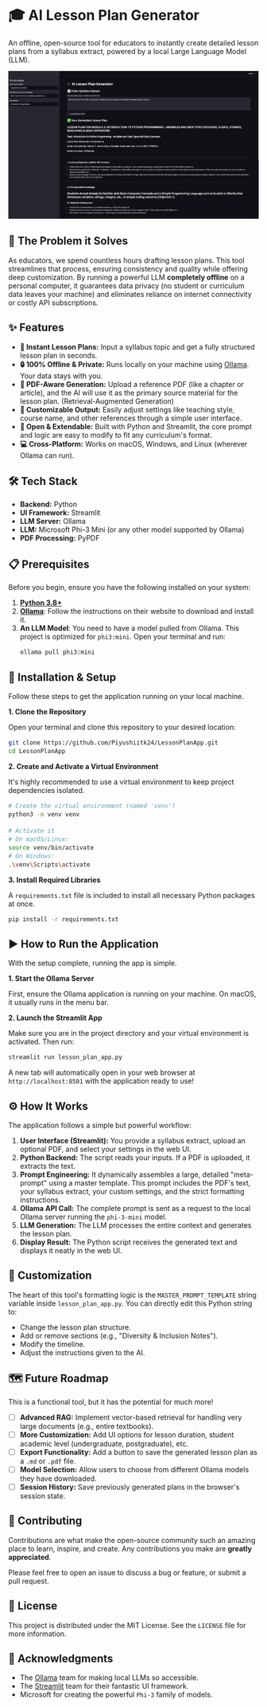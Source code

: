 # 🎓 AI Lesson Plan Generator

An offline, open-source tool for educators to instantly create detailed lesson plans from a syllabus extract, powered by a local Large Language Model (LLM).

![App Screenshot](Screenshot.png)

## 🌟 The Problem it Solves

As educators, we spend countless hours drafting lesson plans. This tool streamlines that process, ensuring consistency and quality while offering deep customization. By running a powerful LLM **completely offline** on a personal computer, it guarantees data privacy (no student or curriculum data leaves your machine) and eliminates reliance on internet connectivity or costly API subscriptions.

## ✨ Features

- **📝 Instant Lesson Plans:** Input a syllabus topic and get a fully structured lesson plan in seconds.
- **🔒 100% Offline & Private:** Runs locally on your machine using [Ollama](https://ollama.com/). Your data stays with you.
- **📄 PDF-Aware Generation:** Upload a reference PDF (like a chapter or article), and the AI will use it as the primary source material for the lesson plan. (Retrieval-Augmented Generation)
- **🎨 Customizable Output:** Easily adjust settings like teaching style, course name, and other references through a simple user interface.
- **🔧 Open & Extendable:** Built with Python and Streamlit, the core prompt and logic are easy to modify to fit any curriculum's format.
- **💻 Cross-Platform:** Works on macOS, Windows, and Linux (wherever Ollama can run).

## 🛠️ Tech Stack

- **Backend:** Python
- **UI Framework:** Streamlit
- **LLM Server:** Ollama
- **LLM:** Microsoft Phi-3 Mini (or any other model supported by Ollama)
- **PDF Processing:** PyPDF

## 📋 Prerequisites

Before you begin, ensure you have the following installed on your system:

1. **[Python 3.8+](https://www.python.org/downloads/)**
2. **[Ollama](https://ollama.com/)**: Follow the instructions on their website to download and install it.
3. **An LLM Model**: You need to have a model pulled from Ollama. This project is optimized for `phi3:mini`. Open your terminal and run:
   ```bash
   ollama pull phi3:mini
   ```

## 🚀 Installation & Setup

Follow these steps to get the application running on your local machine.

**1. Clone the Repository**

Open your terminal and clone this repository to your desired location:

```bash
git clone https://github.com/Piyushiitk24/LessonPlanApp.git
cd LessonPlanApp
```

**2. Create and Activate a Virtual Environment**

It's highly recommended to use a virtual environment to keep project dependencies isolated.

```bash
# Create the virtual environment (named 'venv')
python3 -m venv venv

# Activate it
# On macOS/Linux:
source venv/bin/activate
# On Windows:
.\venv\Scripts\activate
```

**3. Install Required Libraries**

A `requirements.txt` file is included to install all necessary Python packages at once.

```bash
pip install -r requirements.txt
```

## ▶️ How to Run the Application

With the setup complete, running the app is simple.

**1. Start the Ollama Server**

First, ensure the Ollama application is running on your machine. On macOS, it usually runs in the menu bar.

**2. Launch the Streamlit App**

Make sure you are in the project directory and your virtual environment is activated. Then run:

```bash
streamlit run lesson_plan_app.py
```

A new tab will automatically open in your web browser at `http://localhost:8501` with the application ready to use!

## ⚙️ How It Works

The application follows a simple but powerful workflow:

1. **User Interface (Streamlit):** You provide a syllabus extract, upload an optional PDF, and select your settings in the web UI.
2. **Python Backend:** The script reads your inputs. If a PDF is uploaded, it extracts the text.
3. **Prompt Engineering:** It dynamically assembles a large, detailed "meta-prompt" using a master template. This prompt includes the PDF's text, your syllabus extract, your custom settings, and the strict formatting instructions.
4. **Ollama API Call:** The complete prompt is sent as a request to the local Ollama server running the `phi-3-mini` model.
5. **LLM Generation:** The LLM processes the entire context and generates the lesson plan.
6. **Display Result:** The Python script receives the generated text and displays it neatly in the web UI.

## 🔧 Customization

The heart of this tool's formatting logic is the `MASTER_PROMPT_TEMPLATE` string variable inside `lesson_plan_app.py`. You can directly edit this Python string to:
- Change the lesson plan structure.
- Add or remove sections (e.g., "Diversity & Inclusion Notes").
- Modify the timeline.
- Adjust the instructions given to the AI.

## 🗺️ Future Roadmap

This is a functional tool, but it has the potential for much more!
- [ ] **Advanced RAG:** Implement vector-based retrieval for handling very large documents (e.g., entire textbooks).
- [ ] **More Customization:** Add UI options for lesson duration, student academic level (undergraduate, postgraduate), etc.
- [ ] **Export Functionality:** Add a button to save the generated lesson plan as a `.md` or `.pdf` file.
- [ ] **Model Selection:** Allow users to choose from different Ollama models they have downloaded.
- [ ] **Session History:** Save previously generated plans in the browser's session state.

## 🤝 Contributing

Contributions are what make the open-source community such an amazing place to learn, inspire, and create. Any contributions you make are **greatly appreciated**.

Please feel free to open an issue to discuss a bug or feature, or submit a pull request.

## 📜 License

This project is distributed under the MIT License. See the `LICENSE` file for more information.

## 🙏 Acknowledgments

- The [Ollama](https://ollama.com/) team for making local LLMs so accessible.
- The [Streamlit](https://streamlit.io/) team for their fantastic UI framework.
- Microsoft for creating the powerful `Phi-3` family of models.